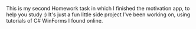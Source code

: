 This is my second Homework task in which I finished the motivation app, to help you study :)
It's just a fun little side project I've been working on, using tutorials of C# WinForms I found online.
